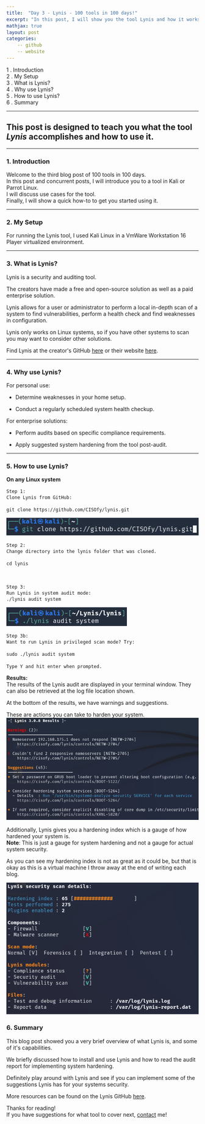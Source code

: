 ```yaml
---
title:  "Day 3 - Lynis - 100 tools in 100 days!"
excerpt: "In this post, I will show you the tool Lynis and how it works."
mathjax: true
layout: post
categories:
    -- github
    -- website
---
```


1 . Introduction
<br>
2 . My Setup
<br>
3 . What is Lynis?
<br>
4 . Why use Lynis?
<br>
5 . How to use Lynis?
<br>
6 . Summary

---

## This post is designed to teach you what the tool *Lynis* accomplishes and how to use it.

---

### 1. **Introduction**

Welcome to the third blog post of 100 tools in 100 days.<br> 
In this post and concurrent posts, I will introduce you to a tool in Kali or Parrot Linux. <br>
I will discuss use cases for the tool.<br> 
Finally, I will show a quick how-to to get you started using it. 

---

### 2. **My Setup**

For running the Lynis tool, I used Kali Linux in a VmWare Workstation 16 Player virtualized environment. 

---

### 3. **What is Lynis?**

Lynis is a security and auditing tool. 

The creators have made a free and open-source solution as well as a paid enterprise solution.

Lynis allows for a user or administrator to perform a local in-depth scan of a system to find vulnerabilities, perform a health check and find weaknesses in configuration.

Lynis only works on Linux systems, so if you have other systems to scan you may want to consider other solutions. 

Find Lynis at the creator's GitHub [here](https://github.com/CISOfy/lynis) or their website [here](https://cisofy.com/documentation/lynis/get-started/).

---

### 4. **Why use Lynis?**

For personal use:

- Determine weaknesses in your home setup.

- Conduct a regularly scheduled system health checkup. 

For enterprise solutions:

- Perform audits based on specific compliance requirements. 

- Apply suggested system hardening from the tool post-audit. 

---

### 5. **How to use Lynis?**

**On any Linux system**
    
    Step 1: 
    Clone Lynis from GitHub:

    git clone https://github.com/CISOfy/lynis.git
![](https://raw.githubusercontent.com/matthewomccorkle/matthewomccorkle.github.io/master/_posts/assets/100%20tools/lynis/lynis6.PNG)
<br>

    Step 2:
    Change directory into the lynis folder that was cloned.

    cd lynis

<br>

    Step 3:
    Run Lynis in system audit mode:
    ./lynis audit system
![](https://raw.githubusercontent.com/matthewomccorkle/matthewomccorkle.github.io/master/_posts/assets/100%20tools/lynis/lynis1.PNG)
<br>

    Step 3b:
    Want to run Lynis in privileged scan mode? Try:

    sudo ./lynis audit system

    Type Y and hit enter when prompted.

**Results:**<br>
The results of the Lynis audit are displayed in your terminal window. They can also be retrieved at the log file location shown.

At the bottom of the results, we have warnings and suggestions.

These are actions you can take to harden your system.
![](https://raw.githubusercontent.com/matthewomccorkle/matthewomccorkle.github.io/master/_posts/assets/100%20tools/lynis/lynis7.PNG)

Additionally, Lynis gives you a hardening index which is a gauge of how hardened your system is.<br>**Note**: This is just a gauge for system hardening and not a gauge for actual system security. 

As you can see my hardening index is not as great as it could be, but that is okay as this is a virtual machine I throw away at the end of writing each blog.

![](https://raw.githubusercontent.com/matthewomccorkle/matthewomccorkle.github.io/master/_posts/assets/100%20tools/lynis/lynis5.PNG)

### 6. **Summary**

This blog post showed you a very brief overview of what Lynis is, and some of it's capabilities.

We briefly discussed how to install and use Lynis and how to read the audit report for implementing system hardening. 

Definitely play around with Lynis and see if you can implement some of the suggestions Lynis has for your systems security. 

More resources can be found on the Lynis GitHub [here](https://github.com/CISOfy/lynis).<br>

Thanks for reading!<br>
If you have suggestions for what tool to cover next, [contact](mailto:matthew.o.mccorkle@gmail.com) me!